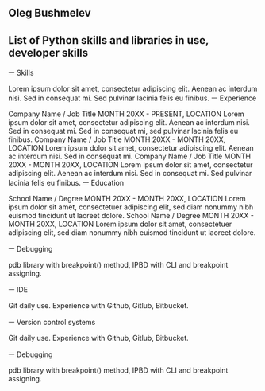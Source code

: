 


## Oleg Bushmelev
## List of Python skills and libraries in use, developer skills
ㅡ
Skills

Lorem ipsum dolor sit amet, consectetur adipiscing elit. Aenean ac interdum nisi. Sed in consequat mi. Sed pulvinar lacinia felis eu finibus.
ㅡ
Experience

Company Name / Job Title
MONTH 20XX - PRESENT,  LOCATION
Lorem ipsum dolor sit amet, consectetur adipiscing elit. Aenean ac interdum nisi. Sed in consequat mi. Sed in consequat mi, sed pulvinar lacinia felis eu finibus.
Company Name / Job Title
MONTH 20XX - MONTH 20XX,  LOCATION
Lorem ipsum dolor sit amet, consectetur adipiscing elit. Aenean ac interdum nisi. Sed in consequat mi. 
Company Name / Job Title
MONTH 20XX - MONTH 20XX,  LOCATION
Lorem ipsum dolor sit amet, consectetur adipiscing elit. Aenean ac interdum nisi. Sed in consequat mi. Sed pulvinar lacinia felis eu finibus. 
ㅡ
Education

School Name / Degree
MONTH 20XX - MONTH 20XX,  LOCATION
Lorem ipsum dolor sit amet, consectetuer adipiscing elit, sed diam nonummy nibh euismod tincidunt ut laoreet dolore.
School Name / Degree
MONTH 20XX - MONTH 20XX,  LOCATION
Lorem ipsum dolor sit amet, consectetuer adipiscing elit, sed diam nonummy nibh euismod tincidunt ut laoreet dolore.


ㅡ
Debugging

pdb library  with breakpoint() method, IPBD with CLI and breakpoint assigning.


ㅡ
IDE

Git daily use. Experience with Github, Gitlub, Bitbucket. 


ㅡ
Version control systems

Git daily use. Experience with Github, Gitlub, Bitbucket. 


ㅡ
Debugging

pdb library  with breakpoint() method, IPBD with CLI and breakpoint assigning.


